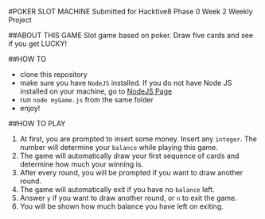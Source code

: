 #POKER SLOT MACHINE
Submitted for Hacktive8 Phase 0 Week 2 Weekly Project

##ABOUT THIS GAME
Slot game based on poker. Draw five cards and see if you get LUCKY!

##HOW TO
* clone this repository
* make sure you have `NodeJS` installed. If you do not have Node JS installed on your machine, go to [NodeJS Page](https://nodejs.org/en/)
* run `node myGame.js` from the same folder
* enjoy!

##HOW TO PLAY
1. At first, you are prompted to insert some money. Insert any `integer`. The number will determine your `balance` while playing this game.
2. The game will automatically draw your first sequence of cards and determine how much your winning is.
3. After every round, you will be prompted if you want to draw another round.
4. The game will automatically exit if you have no `balance` left.
5. Answer `y` if you want to draw another round, or `n` to exit the game.
6. You will be shown how much balance you have left on exiting.
